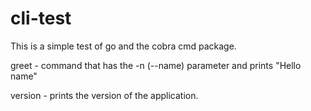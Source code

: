 # cli-test
This is a simple test of go and the cobra cmd package.

greet - command that has the -n (--name) parameter and prints "Hello name"

version - prints the version of the application.

